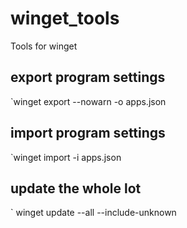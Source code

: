 # winget_tools
Tools for winget

## export program settings

`winget export --nowarn -o apps.json

## import program settings

`winget import -i apps.json

## update the whole lot

` winget update --all --include-unknown


